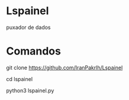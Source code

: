 # Lspainel
puxador de dados
# Comandos 
git clone https://github.com/IranPakrlh/Lspainel

cd lspainel

python3 lspainel.py
